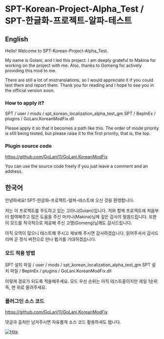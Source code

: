 # SPT-Korean-Project-Alpha_Test / SPT-한글화-프로젝트-알파-테스트

## English
Hello! Welcome to SPT-Korean-Project-Alpha_Test.

My name is Golani, and I led this project.
I am deeply grateful to Makina for working on the project with me.
Also, thanks to Gomeng for actively providing this mod to me.

There are still a lot of mistranslations, so I would appreciate it if you could test them and report them.
Thank you for reading and I hope to see you in the official version soon.

### How to apply it?

SPT / user / mods / spt_korean_localization_alpha_test_gm
SPT / BepInEx / plugins / GoLani.KoreanModFix.dll

Please apply it so that it becomes a path like this.
The order of mode priority is still being tested, but please raise it to the first priority, that is, the top.

### Plugin source code
https://github.com/GoLani11/GoLani.KoreanModFix

You can use the source code freely if you just leave a comment and an address.

## 한국어
안녕하세요! SPT-한글화-프로젝트-알파-테스트에 오신 것을 환영합니다.

저는 이 프로젝트를 주도하고 있는 고라니(Golani)입니다.
저와 함께 프로젝트에 처음부터 참여해주고 많은 도움을 주신 마키나(Makina)님께 깊은 감사의 말씀드립니다.
또한 이 모드를 적극적으로 제공해 주신 고맹(Gomeng)님께도 감사드립니다.

아직 오역이 많으니 테스트해 주시고 제보해 주시면 감사하겠습니다.
읽어주셔서 감사드리며 곧 정식 버전으로 만나 뵙기를 기대하겠습니다.

### 모드 적용 방법

SPT 설치 파일 / user / mods / spt_korean_localization_alpha_test_gm
SPT 설치 파일 / BepInEx / plugins / GoLani.KoreanModFix.dll

이렇게 경로가 되도록 적용해주세요.
모드 우선 순위는 아직 테스트중이지만 제일 1순위 즉, 맨 위로 올려주세요.

### 플러그인 소스 코드
https://github.com/GoLani11/GoLani.KoreanModFix

댓글과 출처만 남겨주시면 자유롭게 소스 코드 활용하셔도 됍니다.

[![Hits](https://hits.seeyoufarm.com/api/count/incr/badge.svg?url=https%3A%2F%2Fgithub.com%2FGoLani11%2FSPT-Korean-Project-Alpha_Test&count_bg=%2346D3CF&title_bg=%23555555&icon=&icon_color=%23E7E7E7&title=%EB%B0%A9%EB%AC%B8%EC%9E%90+%EC%88%98&edge_flat=false)](https://hits.seeyoufarm.com)
